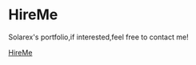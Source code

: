 # HireMe
Solarex's portfolio,if interested,feel free to contact me!

[HireMe](https://solarex.github.io/hireme)
